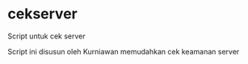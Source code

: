 # cekserver
Script untuk cek server

Script ini disusun oleh Kurniawan memudahkan cek keamanan server
